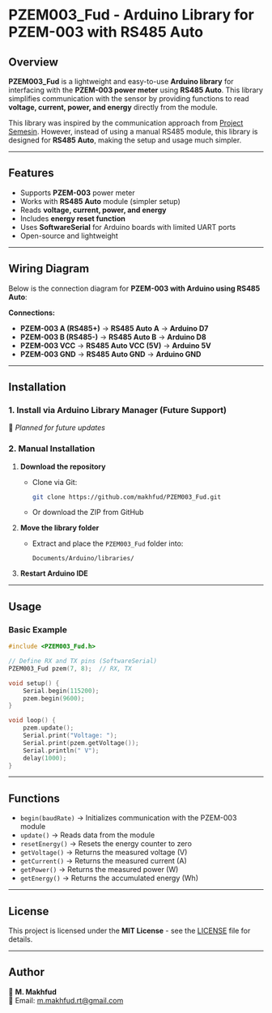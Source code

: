 # PZEM003_Fud - Arduino Library for PZEM-003 with RS485 Auto



## Overview
**PZEM003_Fud** is a lightweight and easy-to-use **Arduino library** for interfacing with the **PZEM-003 power meter** using **RS485 Auto**. This library simplifies communication with the sensor by providing functions to read **voltage, current, power, and energy** directly from the module.

This library was inspired by the communication approach from [Project Semesin](https://www.project.semesin.com/2019/09/14/komunikasi-modbus-dengan-arduino-sebagai-master-read-input-register-tanpa-library/#comment-4556). However, instead of using a manual RS485 module, this library is designed for **RS485 Auto**, making the setup and usage much simpler.

---

## Features
- Supports **PZEM-003** power meter
- Works with **RS485 Auto** module (simpler setup)
- Reads **voltage, current, power, and energy**
- Includes **energy reset function**
- Uses **SoftwareSerial** for Arduino boards with limited UART ports
- Open-source and lightweight

---

## Wiring Diagram
Below is the connection diagram for **PZEM-003 with Arduino using RS485 Auto**:



**Connections:**
- **PZEM-003 A (RS485+)** → **RS485 Auto A** → **Arduino D7**
- **PZEM-003 B (RS485-)** → **RS485 Auto B** → **Arduino D8**
- **PZEM-003 VCC** → **RS485 Auto VCC (5V)** → **Arduino 5V**
- **PZEM-003 GND** → **RS485 Auto GND** → **Arduino GND**

---

## Installation

### 1. Install via Arduino Library Manager (Future Support)
🚀 *Planned for future updates*

### 2. Manual Installation
1. **Download the repository**
   - Clone via Git:
     ```sh
     git clone https://github.com/makhfud/PZEM003_Fud.git
     ```
   - Or download the ZIP from GitHub

2. **Move the library folder**
   - Extract and place the `PZEM003_Fud` folder into:
     ```
     Documents/Arduino/libraries/
     ```

3. **Restart Arduino IDE**

---

## Usage

### Basic Example
```cpp
#include <PZEM003_Fud.h>

// Define RX and TX pins (SoftwareSerial)
PZEM003_Fud pzem(7, 8);  // RX, TX

void setup() {
    Serial.begin(115200);
    pzem.begin(9600);
}

void loop() {
    pzem.update();
    Serial.print("Voltage: ");
    Serial.print(pzem.getVoltage());
    Serial.println(" V");
    delay(1000);
}
```

---

## Functions

- `begin(baudRate)` → Initializes communication with the PZEM-003 module
- `update()` → Reads data from the module
- `resetEnergy()` → Resets the energy counter to zero
- `getVoltage()` → Returns the measured voltage (V)
- `getCurrent()` → Returns the measured current (A)
- `getPower()` → Returns the measured power (W)
- `getEnergy()` → Returns the accumulated energy (Wh)

---

## License
This project is licensed under the **MIT License** - see the [LICENSE](LICENSE) file for details.

---

## Author
📌 **M. Makhfud**  
📧 Email: m.makhfud.rt@gmail.com  
